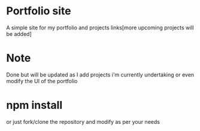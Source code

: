 # Portfolio site
A simple site for my portfolio and projects links[more upcoming projects will be added]

# Note
Done but will be updated as I add projects i'm currently undertaking or even modify the UI of the portfolio

# npm install
or just fork/clone the repository and modify as per your needs
